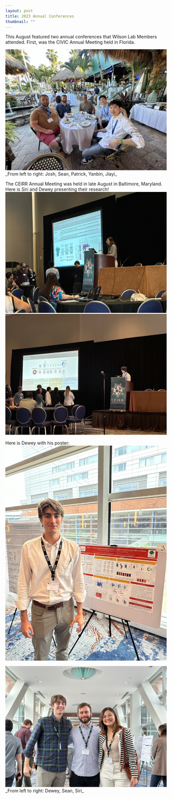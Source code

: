 ```yaml
---
layout: post
title: 2023 Annual Conferences
thumbnail: ""
---
```


This August featured two annual conferences that Wilson Lab Members attended. First, was the CIVIC Annual Meeting held in Florida.

<img src="../img/CIVIC2023.jpeg">
_From left to right: Josh, Sean, Patrick, Yanbin, Jiayi_

The CEIRR Annual Meeting was held in late August in Baltimore, Maryland. Here is Siri and Dewey presenting their research!
<img src="../img/Siri_presenting_atCEIRR2023.jpeg">
<img src="../img/IMG_4244_Dewey_presenting.jpeg">

Here is Dewey with his poster:
<img src="../img/IMG_4259_Dewey_poster.jpeg">

<img src="../img/Dewey_Sean_Siri_CEIRR2023.jpeg">
_From left to right: Dewey, Sean, Siri_
